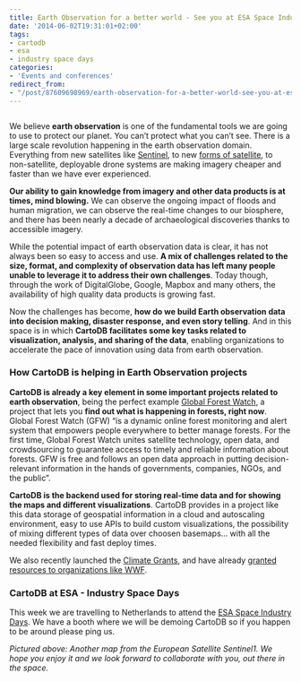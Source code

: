 ```yaml
---
title: Earth Observation for a better world - See you at ESA Space Industry Days
date: '2014-06-02T19:31:01+02:00'
tags:
- cartodb
- esa
- industry space days
categories:
- 'Events and conferences'
redirect_from:
- "/post/87609698969/earth-observation-for-a-better-world-see-you-at-esa/"
---
```


<img src="http://i.imgur.com/2fRHegI.png" alt=""/>

We believe **earth observation** is one of the fundamental tools we are going to use to protect our planet. You can’t protect what you can’t see. There is a large scale revolution happening in the earth observation domain. Everything from new satellites like <a href="http://blog.cartodb.com/post/85633093279/first-images-from-sentinel-1-are-arriving">Sentinel</a>, to new <a href="http://www.planet.com/">forms of satellite</a>, to non-satellite, deployable drone systems  are making imagery cheaper and faster than we have ever experienced.

**Our ability to gain knowledge from imagery and other data products is at times, mind blowing.** We can observe the ongoing impact of floods and human migration, we can observe the real-time changes to our biosphere, and there has been nearly a decade of archaeological discoveries thanks to accessible imagery.

While the potential impact of earth observation data is clear, it has not always been so easy to access and use. **A mix of challenges related to the size, format, and complexity of observation data has left many people unable to leverage it to address their own challenges**. Today though, through the work of DigitalGlobe, Google, Mapbox and many others, the availability of high quality data products is growing fast.

Now the challenges has become, **how do we build Earth observation data into decision making, disaster response, and even story telling**. And in this space is in which **CartoDB facilitates some key tasks related to visualization, analysis, and sharing of the data**, enabling organizations to accelerate the pace of innovation using data from earth observation.

### How CartoDB is helping in Earth Observation projects

**CartoDB is already a key element in some important projects related to earth observation**, being the perfect example <a href="http://www.globalforestwatch.org/">Global Forest Watch</a>, a project that lets you **find out what is happening in forests, right now**. Global Forest Watch (GFW) “is a dynamic online forest monitoring and alert system that empowers people everywhere to better manage forests. For the first time, Global Forest Watch unites satellite technology, open data, and crowdsourcing to guarantee access to timely and reliable information about forests. GFW is free and follows an open data approach in putting decision-relevant information in the hands of governments, companies, NGOs, and the public”.

**CartoDB is the backend used for storing real-time data and for showing the maps and different visualizations**. CartoDB provides in a project like this data storage of geospatial information in a cloud and autoscaling environment, easy to use APIs to build custom visualizations, the possibility of mixing different types of data over choosen basemaps… with all the needed flexibility and fast deploy times.

We also recently launched the <a href="http://cartodb.com/climate">Climate Grants</a>, and have already <a href="http://blog.cartodb.com/post/86315169674/cartodb-climate-grant-support-of-the-wwf">granted resources to organizations like WWF</a>.

### CartoDB at ESA - Industry Space Days

This week we are travelling to Netherlands to attend the <a href="http://www.esa.int/About_Us/Industry/SME_Small_and_Medium_Sized_Enterprises/SME_Resources/Industry_Space_Days">ESA Space Industry Days</a>. We have a booth where we will be demoing CartoDB so if you happen to be around please ping us.

_Pictured above: Another map from the European Satellite Sentinel1. We hope you enjoy it and we look forward to collaborate with you, out there in the space._
